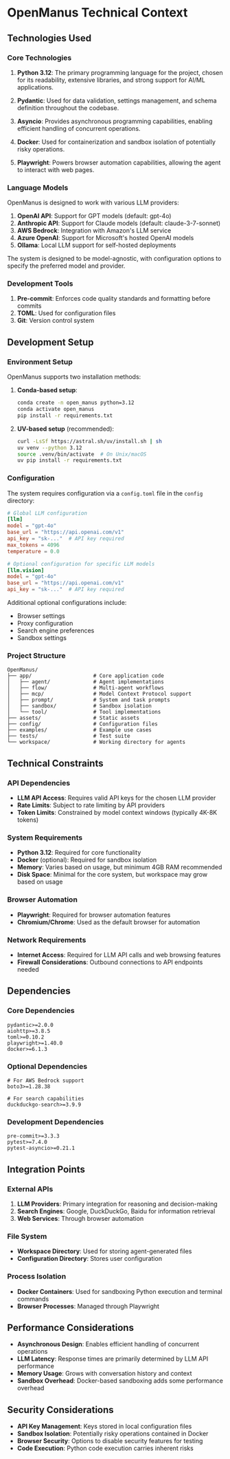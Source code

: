 # OpenManus Technical Context

## Technologies Used

### Core Technologies

1. **Python 3.12**: The primary programming language for the project, chosen for its readability, extensive libraries, and strong support for AI/ML applications.

2. **Pydantic**: Used for data validation, settings management, and schema definition throughout the codebase.

3. **Asyncio**: Provides asynchronous programming capabilities, enabling efficient handling of concurrent operations.

4. **Docker**: Used for containerization and sandbox isolation of potentially risky operations.

5. **Playwright**: Powers browser automation capabilities, allowing the agent to interact with web pages.

### Language Models

OpenManus is designed to work with various LLM providers:

1. **OpenAI API**: Support for GPT models (default: gpt-4o)
2. **Anthropic API**: Support for Claude models (default: claude-3-7-sonnet)
3. **AWS Bedrock**: Integration with Amazon's LLM service
4. **Azure OpenAI**: Support for Microsoft's hosted OpenAI models
5. **Ollama**: Local LLM support for self-hosted deployments

The system is designed to be model-agnostic, with configuration options to specify the preferred model and provider.

### Development Tools

1. **Pre-commit**: Enforces code quality standards and formatting before commits
2. **TOML**: Used for configuration files
3. **Git**: Version control system

## Development Setup

### Environment Setup

OpenManus supports two installation methods:

1. **Conda-based setup**:
   ```bash
   conda create -n open_manus python=3.12
   conda activate open_manus
   pip install -r requirements.txt
   ```

2. **UV-based setup** (recommended):
   ```bash
   curl -LsSf https://astral.sh/uv/install.sh | sh
   uv venv --python 3.12
   source .venv/bin/activate  # On Unix/macOS
   uv pip install -r requirements.txt
   ```

### Configuration

The system requires configuration via a `config.toml` file in the `config` directory:

```toml
# Global LLM configuration
[llm]
model = "gpt-4o"
base_url = "https://api.openai.com/v1"
api_key = "sk-..."  # API key required
max_tokens = 4096
temperature = 0.0

# Optional configuration for specific LLM models
[llm.vision]
model = "gpt-4o"
base_url = "https://api.openai.com/v1"
api_key = "sk-..."  # API key required
```

Additional optional configurations include:
- Browser settings
- Proxy configuration
- Search engine preferences
- Sandbox settings

### Project Structure

```
OpenManus/
├── app/                    # Core application code
│   ├── agent/              # Agent implementations
│   ├── flow/               # Multi-agent workflows
│   ├── mcp/                # Model Context Protocol support
│   ├── prompt/             # System and task prompts
│   ├── sandbox/            # Sandbox isolation
│   └── tool/               # Tool implementations
├── assets/                 # Static assets
├── config/                 # Configuration files
├── examples/               # Example use cases
├── tests/                  # Test suite
└── workspace/              # Working directory for agents
```

## Technical Constraints

### API Dependencies

- **LLM API Access**: Requires valid API keys for the chosen LLM provider
- **Rate Limits**: Subject to rate limiting by API providers
- **Token Limits**: Constrained by model context windows (typically 4K-8K tokens)

### System Requirements

- **Python 3.12**: Required for core functionality
- **Docker** (optional): Required for sandbox isolation
- **Memory**: Varies based on usage, but minimum 4GB RAM recommended
- **Disk Space**: Minimal for the core system, but workspace may grow based on usage

### Browser Automation

- **Playwright**: Required for browser automation features
- **Chromium/Chrome**: Used as the default browser for automation

### Network Requirements

- **Internet Access**: Required for LLM API calls and web browsing features
- **Firewall Considerations**: Outbound connections to API endpoints needed

## Dependencies

### Core Dependencies

```
pydantic>=2.0.0
aiohttp>=3.8.5
toml>=0.10.2
playwright>=1.40.0
docker>=6.1.3
```

### Optional Dependencies

```
# For AWS Bedrock support
boto3>=1.28.38

# For search capabilities
duckduckgo-search>=3.9.9
```

### Development Dependencies

```
pre-commit>=3.3.3
pytest>=7.4.0
pytest-asyncio>=0.21.1
```

## Integration Points

### External APIs

1. **LLM Providers**: Primary integration for reasoning and decision-making
2. **Search Engines**: Google, DuckDuckGo, Baidu for information retrieval
3. **Web Services**: Through browser automation

### File System

- **Workspace Directory**: Used for storing agent-generated files
- **Configuration Directory**: Stores user configuration

### Process Isolation

- **Docker Containers**: Used for sandboxing Python execution and terminal commands
- **Browser Processes**: Managed through Playwright

## Performance Considerations

- **Asynchronous Design**: Enables efficient handling of concurrent operations
- **LLM Latency**: Response times are primarily determined by LLM API performance
- **Memory Usage**: Grows with conversation history and context
- **Sandbox Overhead**: Docker-based sandboxing adds some performance overhead

## Security Considerations

- **API Key Management**: Keys stored in local configuration files
- **Sandbox Isolation**: Potentially risky operations contained in Docker
- **Browser Security**: Options to disable security features for testing
- **Code Execution**: Python code execution carries inherent risks
